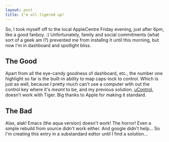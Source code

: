 ```yaml
---
layout: post
title: I'm all tigered up!
---
```


So, I took myself off to the local AppleCentre Friday evening, just after 6pm, like a good fanboy. :) Unfortunately, family and social commitments (what sort of a geek am I?) prevented me from installng it until this morning, but now I'm in dashboard and spotlight bliss.

The Good
--------

Apart from all the eye-candy goodness of dashboard, etc., the number one highlight so far is the built-in ability to map caps-lock to control. Which is just as well, because I pretty much can't use a computer with out the control key where it's _meant_ to be, and my previous solution, [uControl](http://gnufoo.org/ucontrol/ucontrol.html), doesn't work with Tiger. Big thanks to Apple for making it standard.

The Bad
-------

Alas, alak! Emacs (the aqua version) doesn't work! The horror! Even a simple rebuild from source didn't work either. And google didn't help... So I'm creating this entry in a substandard editor until I find a solution...
